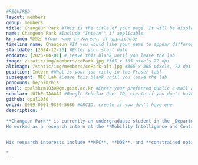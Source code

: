 ```yaml
---
#REQUIRED
layout: members 
group: members
title: Changeun Park #This is the title of your page. It will be displayed in the navigation bar and on the page itself. 
name: Changeun Park #Include "Intern"" if applicable 
kr_name: 박창은 #Your name in Korean, if applicable
timeline_name: Changeun #If you would like your name to appear differently on the Lab timeline, fill out this line. 
startdate: [2024-12-26] #Enter your start date 
enddate: [2025-04-01] # Leave this blank until you leave the lab 
image: /static/img/members/cePark.jpg #365 x 365 pixels 72 dpi 
altimage: /static/img/members/cePark-alt.jpg #365 x 365 pixels, 72 dpi 
position: Intern #What is your job title in the Fraser lab? 
subsequent: MIC Lab #Leave this blank until you leave the lab 
pronouns: he/him/his 
email: qpalskzm1030@gm.gist.ac.kr #Enter your preferred public e-mail address 
scholar: tUIhPcIAAAAJ #Google Scholar User ID, create if you don't have one 
github: qpal1030 
orcid: 0009-0001-9350-5686 #ORCID, create if you don't have one 
description: " 
 
**Changeun Park** is currently an undergraduate student in the _Department of Mechanical and Robotics Engineering_ at **Gwangju Institute of Science and Technology (GIST)**.
He worked as a research intern at the **Mobility Intelligence and Control Laboratory (MIC Lab)** at **GIST** from December 2024 to April 2025.


His research interests include **MPC**, **DOB**, and **constrained optimization**.

"
---
```


